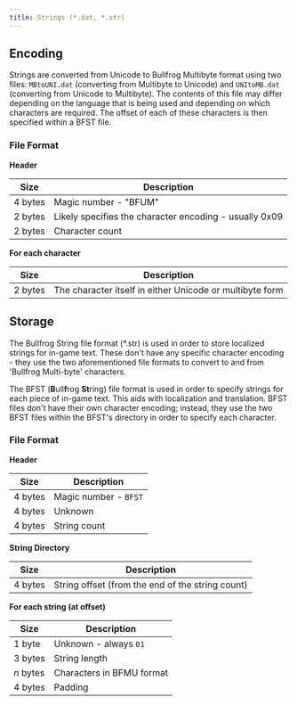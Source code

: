 ```yaml
---
title: Strings (*.dat, *.str)
---
```


## Encoding

Strings are converted from Unicode to Bullfrog Multibyte format using two files: `MBtoUNI.dat` (converting from Multibyte to Unicode) and `UNItoMB.dat` (converting from Unicode to Multibyte).
The contents of this file may differ depending on the language that is being used and depending on which characters are required.  The offset of each of these characters is then specified within a BFST file.

### File Format

**Header**

| Size               | Description                                                                    |
|--------------------|--------------------------------------------------------------------------------|
| 4 bytes            | Magic number - "BFUM"                                                          |
| 2 bytes            | Likely specifies the character encoding - usually 0x09                         |
| 2 bytes            | Character count                                                                |

**For each character**

| Size               | Description                                                                    |
|--------------------|--------------------------------------------------------------------------------|
| 2 bytes            | The character itself in either Unicode or multibyte form                       |

## Storage

The Bullfrog String file format (*.str) is used in order to store localized strings for in-game text.
These don't have any specific character encoding - they use the two aforementioned file formats to convert to and from 'Bullfrog Multi-byte' characters.

The BFST (**B**ull**f**rog **St**ring) file format is used in order to specify strings for each piece of in-game text.  This aids with localization and translation.  BFST files don't have their own character encoding; instead, they use the two BFST files within the BFST's directory in order to specify each character.

### File Format

**Header**

| Size               | Description                                                                    |
|--------------------|--------------------------------------------------------------------------------|
| 4 bytes            | Magic number - `BFST`                                                          |
| 4 bytes            | Unknown                                                                        |
| 4 bytes            | String count                                                                   |

**String Directory**

| Size               | Description                                                                    |
|--------------------|--------------------------------------------------------------------------------|
| 4 bytes            | String offset (from the end of the string count)                               |

**For each string (at offset)**

| Size               | Description                                                                    |
|--------------------|--------------------------------------------------------------------------------|
| 1 byte             | Unknown - always `01`                                                          |
| 3 bytes            | String length                                                                  |
| *n* bytes          | Characters in BFMU format                                                      |
| 4 bytes            | Padding                                                                        |
